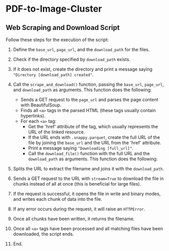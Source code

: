 # PDF-to-Image-Cluster

## Web Scraping and Download Script

Follow these steps for the execution of the script:

1. Define the `base_url`, `page_url`, and the `download_path` for the files.

2. Check if the directory specified by `download_path` exists.

3. If it does not exist, create the directory and print a message saying `"Directory [download_path] created"`.

4. Call the `scrape_and_download()` function, passing the `base_url`, `page_url`, and `download_path` as arguments. This function does the following:
   - Sends a GET request to the `page_url` and parses the page content with BeautifulSoup.
   - Finds all `<a>` tags in the parsed HTML (these tags usually contain hyperlinks).
   - For each `<a>` tag:
     - Get the 'href' attribute of the tag, which usually represents the URL of the linked resource.
     - If the URL ends with `.snappy.parquet`, create the full URL of the file by joining the `base_url` and the URL from the 'href' attribute.
     - Print a message saying `"Downloading [full_url]"`.
     - Call the `download_file()` function with the full URL and the `download_path` as arguments. This function does the following:

5. Splits the URL to extract the filename and joins it with the `download_path`.

6. Sends a GET request to the URL with `stream=True` to download the file in chunks instead of all at once (this is beneficial for large files).

7. If the request is successful, it opens the file in write and binary modes, and writes each chunk of data into the file.

8. If any error occurs during the request, it will raise an `HTTPError`.

9. Once all chunks have been written, it returns the filename.

10. Once all `<a>` tags have been processed and all matching files have been downloaded, the script ends.

11. End.
